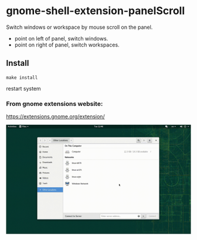 # gnome-shell-extension-panelScroll

Switch windows or workspace by mouse scroll on the panel.
* point on left of panel, switch windows.
* point on right of panel, switch workspaces.

## Install

```
make install
```

restart system

### From gnome extensions website:

https://extensions.gnome.org/extension/

![panel-scroll](/panel-scroll.gif)

